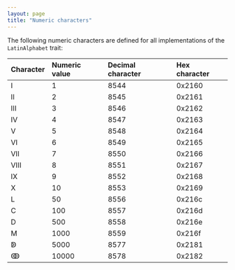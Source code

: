 ```yaml
---
layout: page
title: "Numeric characters"
---
```


The following numeric characters are defined for all implementations of the `LatinAlphabet`  trait:




| Character | Numeric value | Decimal character | Hex character |
|:----------|:--------------|:------------------|:--------------|
| Ⅰ         | 1             | 8544              | 0x2160        |
| Ⅱ         | 2             | 8545              | 0x2161        |
| Ⅲ         | 3             | 8546              | 0x2162        |
| Ⅳ         | 4             | 8547              | 0x2163        |
| Ⅴ         | 5             | 8548              | 0x2164        |
| Ⅵ         | 6             | 8549              | 0x2165        |
| Ⅶ         | 7             | 8550              | 0x2166        |
| Ⅷ         | 8             | 8551              | 0x2167        |
| Ⅸ         | 9             | 8552              | 0x2168        |
| Ⅹ         | 10            | 8553              | 0x2169        |
| Ⅼ         | 50            | 8556              | 0x216c        |
| Ⅽ         | 100           | 8557              | 0x216d        |
| Ⅾ         | 500           | 8558              | 0x216e        |
| Ⅿ         | 1000          | 8559              | 0x216f        |
| ↁ         | 5000          | 8577              | 0x2181        |
| ↂ         | 10000         | 8578              | 0x2182        |
